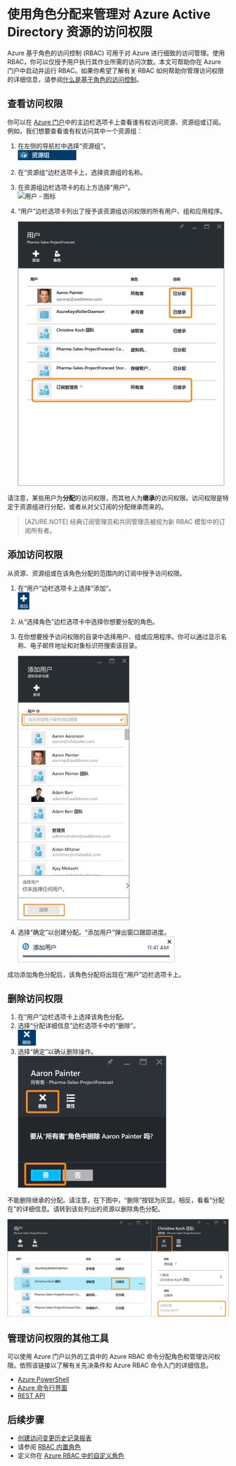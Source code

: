 <properties
	pageTitle="在 Azure 门户中使用基于角色的访问控制 | Azure"
	description="在 Azure 门户中使用基于角色的访问控制开始进行访问权限管理。在目录中使用角色分配来分配权限。"
	services="active-directory"
	documentationCenter=""
	authors="kgremban"
	manager="stevenpo"
	editor=""/>

<tags
	ms.service="active-directory"
	ms.date="05/03/2016"
	wacn.date=""/>

# 使用角色分配来管理对 Azure Active Directory 资源的访问权限

Azure 基于角色的访问控制 (RBAC) 可用于对 Azure 进行细致的访问管理。使用 RBAC，你可以仅授予用户执行其作业所需的访问次数。本文可帮助你在 Azure 门户中启动并运行 RBAC。如果你希望了解有关 RBAC 如何帮助你管理访问权限的详细信息，请参阅[什么是基于角色的访问控制](/documentation/articles/role-based-access-control-what-is)。

## 查看访问权限
你可以在 [Azure 门户](https://portal.azure.cn)中的主边栏选项卡上查看谁有权访问资源、资源组或订阅。例如，我们想要查看谁有权访问其中一个资源组：

1. 在左侧的导航栏中选择“资源组”。  
	![资源组 - 图标](./media/role-based-access-control-configure/resourcegroups_icon.png)
2. 在“资源组”边栏选项卡上，选择资源组的名称。
3. 在资源组边栏选项卡的右上方选择“用户”。  
	![用户 - 图标](./media/role-based-access-control-configure/users_icon.png)
4. “用户”边栏选项卡列出了授予该资源组访问权限的所有用户、组和应用程序。  

	![用户边栏选项卡 - 继承的与分配的访问权限屏幕截图](./media/role-based-access-control-configure/view-access.png)

请注意，某些用户为**分配**的访问权限，而其他人为**继承**的访问权限。访问权限是特定于资源组进行分配，或者从对父订阅的分配继承而来的。

> [AZURE.NOTE] 经典订阅管理员和共同管理员被视为新 RBAC 模型中的订阅所有者。


## 添加访问权限
从资源、资源组或在该角色分配的范围内的订阅中授予访问权限。

1. 在“用户”边栏选项卡上选择“添加”。  
	![添加 - 图标](./media/role-based-access-control-configure/add_icon.png)  
2. 从“选择角色”边栏选项卡中选择你想要分配的角色。
3. 在你想要授予访问权限的目录中选择用户、组或应用程序。你可以通过显示名称、电子邮件地址和对象标识符搜索该目录。  

	![添加用户边栏选项卡 - 搜索屏幕截图](./media/role-based-access-control-configure/grant-access2.png)

4. 选择“确定”以创建分配。“添加用户”弹出窗口跟踪进度。  
	![添加用户进度栏 - 屏幕截图](./media/role-based-access-control-configure/addinguser_popup.png)

成功添加角色分配后，该角色分配将出现在“用户”边栏选项卡上。

## 删除访问权限

1. 在“用户”边栏选项卡上选择该角色分配。
2. 选择“分配详细信息”边栏选项卡中的“删除”。  
	![删除 - 图标](./media/role-based-access-control-configure/remove_icon.png)
3. 选择“确定”以确认删除操作。  
	![用户边栏选项卡 - 从角色中删除屏幕截图](./media/role-based-access-control-configure/remove-access1.png)

不能删除继承的分配。请注意，在下图中，“删除”按钮为灰显。相反，看看“分配在”的详细信息。请转到该处列出的资源以删除角色分配。

![用户边栏选项卡 - 继承的访问权限禁用删除按钮屏幕截图](./media/role-based-access-control-configure/remove-access2.png)

## 管理访问权限的其他工具
可以使用 Azure 门户以外的工具中的 Azure RBAC 命令分配角色和管理访问权限。依照该链接以了解有关先决条件和 Azure RBAC 命令入门的详细信息。

- [Azure PowerShell](/documentation/articles/role-based-access-control-manage-access-powershell)
- [Azure 命令行界面](/documentation/articles/role-based-access-control-manage-access-azure-cli)
- [REST API](/documentation/articles/role-based-access-control-manage-access-rest)

## 后续步骤
- [创建访问变更历史记录报表](/documentation/articles/role-based-access-control-access-change-history-report)
- 请参阅 [RBAC 内置角色](/documentation/articles/role-based-access-built-in-roles)
- 定义你在 [Azure RBAC 中的自定义角色](/documentation/articles/role-based-access-control-custom-roles)

<!----HONumber=Mooncake_0627_2016-->